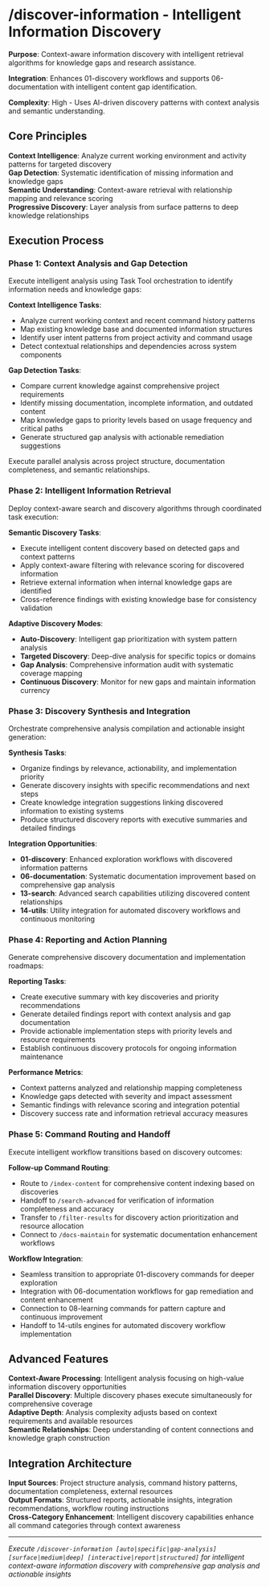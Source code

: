 # /discover-information - Intelligent Information Discovery

**Purpose**: Context-aware information discovery with intelligent retrieval algorithms for knowledge gaps and research assistance.

**Integration**: Enhances 01-discovery workflows and supports 06-documentation with intelligent content gap identification.

**Complexity**: High - Uses AI-driven discovery patterns with context analysis and semantic understanding.

## Core Principles

**Context Intelligence**: Analyze current working environment and activity patterns for targeted discovery  
**Gap Detection**: Systematic identification of missing information and knowledge gaps  
**Semantic Understanding**: Context-aware retrieval with relationship mapping and relevance scoring  
**Progressive Discovery**: Layer analysis from surface patterns to deep knowledge relationships

## Execution Process

### Phase 1: Context Analysis and Gap Detection

Execute intelligent analysis using Task Tool orchestration to identify information needs and knowledge gaps:

**Context Intelligence Tasks**:
- Analyze current working context and recent command history patterns
- Map existing knowledge base and documented information structures  
- Identify user intent patterns from project activity and command usage
- Detect contextual relationships and dependencies across system components

**Gap Detection Tasks**:
- Compare current knowledge against comprehensive project requirements
- Identify missing documentation, incomplete information, and outdated content
- Map knowledge gaps to priority levels based on usage frequency and critical paths
- Generate structured gap analysis with actionable remediation suggestions

Execute parallel analysis across project structure, documentation completeness, and semantic relationships.

### Phase 2: Intelligent Information Retrieval

Deploy context-aware search and discovery algorithms through coordinated task execution:

**Semantic Discovery Tasks**:
- Execute intelligent content discovery based on detected gaps and context patterns
- Apply context-aware filtering with relevance scoring for discovered information
- Retrieve external information when internal knowledge gaps are identified
- Cross-reference findings with existing knowledge base for consistency validation

**Adaptive Discovery Modes**:
- **Auto-Discovery**: Intelligent gap prioritization with system pattern analysis
- **Targeted Discovery**: Deep-dive analysis for specific topics or domains  
- **Gap Analysis**: Comprehensive information audit with systematic coverage mapping
- **Continuous Discovery**: Monitor for new gaps and maintain information currency

### Phase 3: Discovery Synthesis and Integration

Orchestrate comprehensive analysis compilation and actionable insight generation:

**Synthesis Tasks**:
- Organize findings by relevance, actionability, and implementation priority
- Generate discovery insights with specific recommendations and next steps
- Create knowledge integration suggestions linking discovered information to existing systems
- Produce structured discovery reports with executive summaries and detailed findings

**Integration Opportunities**:
- **01-discovery**: Enhanced exploration workflows with discovered information patterns
- **06-documentation**: Systematic documentation improvement based on comprehensive gap analysis
- **13-search**: Advanced search capabilities utilizing discovered content relationships
- **14-utils**: Utility integration for automated discovery workflows and continuous monitoring

### Phase 4: Reporting and Action Planning

Generate comprehensive discovery documentation and implementation roadmaps:

**Reporting Tasks**:
- Create executive summary with key discoveries and priority recommendations
- Generate detailed findings report with context analysis and gap documentation
- Provide actionable implementation steps with priority levels and resource requirements  
- Establish continuous discovery protocols for ongoing information maintenance

**Performance Metrics**:
- Context patterns analyzed and relationship mapping completeness
- Knowledge gaps detected with severity and impact assessment
- Semantic findings with relevance scoring and integration potential
- Discovery success rate and information retrieval accuracy measures

### Phase 5: Command Routing and Handoff

Execute intelligent workflow transitions based on discovery outcomes:

**Follow-up Command Routing**:
- Route to `/index-content` for comprehensive content indexing based on discoveries
- Handoff to `/search-advanced` for verification of information completeness and accuracy
- Transfer to `/filter-results` for discovery action prioritization and resource allocation
- Connect to `/docs-maintain` for systematic documentation enhancement workflows

**Workflow Integration**:
- Seamless transition to appropriate 01-discovery commands for deeper exploration
- Integration with 06-documentation workflows for gap remediation and content enhancement
- Connection to 08-learning commands for pattern capture and continuous improvement
- Handoff to 14-utils engines for automated discovery workflow implementation

## Advanced Features

**Context-Aware Processing**: Intelligent analysis focusing on high-value information discovery opportunities  
**Parallel Discovery**: Multiple discovery phases execute simultaneously for comprehensive coverage  
**Adaptive Depth**: Analysis complexity adjusts based on context requirements and available resources  
**Semantic Relationships**: Deep understanding of content connections and knowledge graph construction

## Integration Architecture

**Input Sources**: Project structure analysis, command history patterns, documentation completeness, external resources  
**Output Formats**: Structured reports, actionable insights, integration recommendations, workflow routing instructions  
**Cross-Category Enhancement**: Intelligent discovery capabilities enhance all command categories through context awareness

---

*Execute `/discover-information [auto|specific|gap-analysis] [surface|medium|deep] [interactive|report|structured]` for intelligent context-aware information discovery with comprehensive gap analysis and actionable insights*